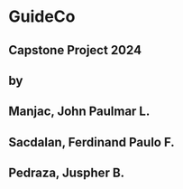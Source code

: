 # GuideCo
## Capstone Project 2024
## by
## Manjac, John Paulmar L.
## Sacdalan, Ferdinand Paulo F.
## Pedraza, Juspher B.
